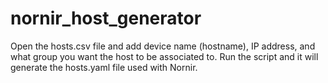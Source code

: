 # nornir_host_generator

Open the hosts.csv file and add device name (hostname), IP address, and what group you want the host to be associated to. Run the script and it will generate the hosts.yaml file used with Nornir.
